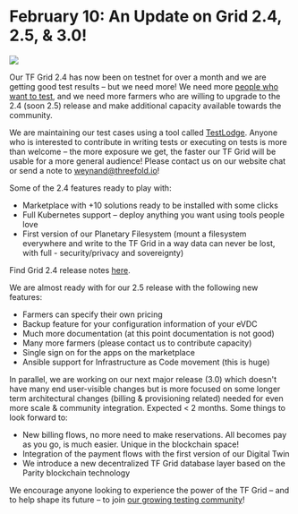 # February 10: An Update on Grid 2.4, 2.5, & 3.0!

![](threefold__grid242530update.png  )

Our TF Grid 2.4 has now been on testnet for over a month and we are getting good test results – but we need more! We need more [people who want to test](https://t.me/joinchat/BwOvOxxgK59GmRoZ2_sM0w), and we need more farmers who are willing to upgrade to the 2.4 (soon 2.5) release and make additional capacity available towards the community.

We are maintaining our test cases using a tool called [TestLodge](https://www.testlodge.com/). Anyone who is interested to contribute in writing tests or executing on tests is more than welcome – the more exposure we get, the faster our TF Grid will be usable for a more general audience! Please contact us on our website chat or send a note to weynand@threefold.io!

Some of the 2.4 features ready to play with:

- Marketplace with +10 solutions ready to be installed with some clicks
- Full Kubernetes support – deploy anything you want using tools people love
- First version of our Planetary Filesystem (mount a filesystem everywhere and write to the TF Grid in a way data can never be lost, with full - security/privacy and sovereignty)

Find Grid 2.4 release notes [here](https://manual.threefold.io/#/release_notes_2.4.0).

We are almost ready with for our 2.5 release with the following new features:

- Farmers can specify their own pricing
- Backup feature for your configuration information of your eVDC
- Much more documentation (at this point documentation is not good)
- Many more farmers (please contact us to contribute capacity)
- Single sign on for the apps on the marketplace
- Ansible support for Infrastructure as Code movement (this is huge)

In parallel, we are working on our next major release (3.0) which doesn't have many end user-visible changes but is more focused on some longer term architectural changes (billing & provisioning related) needed for even more scale & community integration. Expected < 2 months. Some things to look forward to:

- New billing flows, no more need to make reservations. All becomes pay as you go, is much easier. Unique in the blockchain space!
- Integration of the payment flows with the first version of our Digital Twin
- We introduce a new decentralized TF Grid database layer based on the Parity blockchain technology

We encourage anyone looking to experience the power of the TF Grid – and to help shape its future – to join [our growing testing community](https://t.me/joinchat/BwOvOxxgK59GmRoZ2_sM0w)!